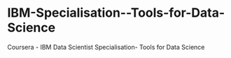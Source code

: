 # IBM-Specialisation--Tools-for-Data-Science
Coursera - IBM Data Scientist Specialisation- Tools for Data Science
